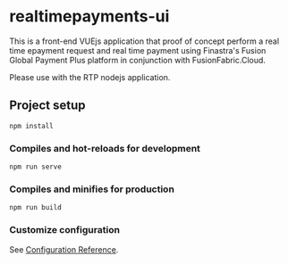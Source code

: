 # realtimepayments-ui

This is a front-end VUEjs application that proof of concept perform a real time epayment request and real time payment using Finastra's Fusion Global Payment Plus platform in conjunction with FusionFabric.Cloud.

Please use with the RTP nodejs application.

## Project setup
```
npm install
```

### Compiles and hot-reloads for development
```
npm run serve
```

### Compiles and minifies for production
```
npm run build
```

### Customize configuration
See [Configuration Reference](https://cli.vuejs.org/config/).
